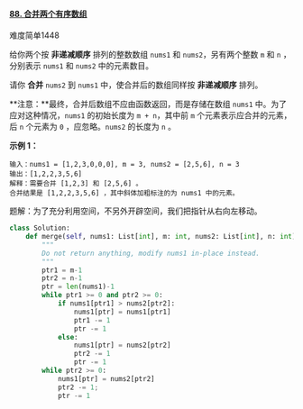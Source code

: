 #### [88. 合并两个有序数组](https://leetcode.cn/problems/merge-sorted-array/)

难度简单1448

给你两个按 **非递减顺序** 排列的整数数组 `nums1` 和 `nums2`，另有两个整数 `m` 和 `n` ，分别表示 `nums1` 和 `nums2` 中的元素数目。

请你 **合并** `nums2` 到 `nums1` 中，使合并后的数组同样按 **非递减顺序** 排列。

**注意：**最终，合并后数组不应由函数返回，而是存储在数组 `nums1` 中。为了应对这种情况，`nums1` 的初始长度为 `m + n`，其中前 `m` 个元素表示应合并的元素，后 `n` 个元素为 `0` ，应忽略。`nums2` 的长度为 `n` 。

 

**示例 1：**

```
输入：nums1 = [1,2,3,0,0,0], m = 3, nums2 = [2,5,6], n = 3
输出：[1,2,2,3,5,6]
解释：需要合并 [1,2,3] 和 [2,5,6] 。
合并结果是 [1,2,2,3,5,6] ，其中斜体加粗标注的为 nums1 中的元素。
```



题解：为了充分利用空间，不另外开辟空间，我们把指针从右向左移动。

```python
class Solution:
    def merge(self, nums1: List[int], m: int, nums2: List[int], n: int) -> None:
        """
        Do not return anything, modify nums1 in-place instead.
        """
        ptr1 = m-1
        ptr2 = n-1
        ptr = len(nums1)-1
        while ptr1 >= 0 and ptr2 >= 0:
            if nums1[ptr1] > nums2[ptr2]:
                nums1[ptr] = nums1[ptr1]
                ptr1 -= 1
                ptr -= 1
            else:
                nums1[ptr] = nums2[ptr2]
                ptr2 -= 1
                ptr -= 1
        while ptr2 >= 0:
            nums1[ptr] = nums2[ptr2]
            ptr2 -= 1; 
            ptr -= 1
```

